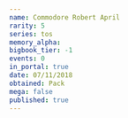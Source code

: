```yaml
---
name: Commodore Robert April
rarity: 5
series: tos
memory_alpha:
bigbook_tier: -1
events: 0
in_portal: true
date: 07/11/2018
obtained: Pack
mega: false
published: true
---
```



